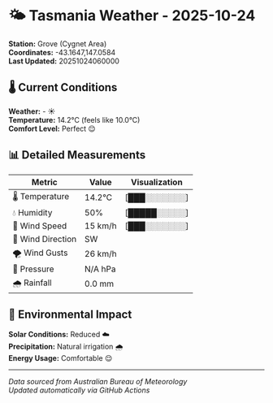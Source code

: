 # 🌤️ Tasmania Weather - 2025-10-24

**Station:** Grove (Cygnet Area)  
**Coordinates:** -43.1647,147.0584  
**Last Updated:** 20251024060000

## 🌡️ Current Conditions

**Weather:** - ☀️  
**Temperature:** 14.2°C (feels like 10.0°C)  
**Comfort Level:** Perfect 😌

## 📊 Detailed Measurements

| Metric | Value | Visualization |
|--------|-------|---------------|
| 🌡️ Temperature | 14.2°C | [███░░░░░░░] |
| 💧 Humidity | 50% | [█████░░░░░] |
| 💨 Wind Speed | 15 km/h | [███░░░░░░░] |
| 🧭 Wind Direction | SW | |
| 🌪️ Wind Gusts | 26 km/h | |
| 🔽 Pressure | N/A hPa | |
| 🌧️ Rainfall | 0.0 mm | |

## 🌱 Environmental Impact

**Solar Conditions:** Reduced ☁️  
**Precipitation:** Natural irrigation 🌧️  
**Energy Usage:** Comfortable 😌

---
*Data sourced from Australian Bureau of Meteorology*  
*Updated automatically via GitHub Actions*
